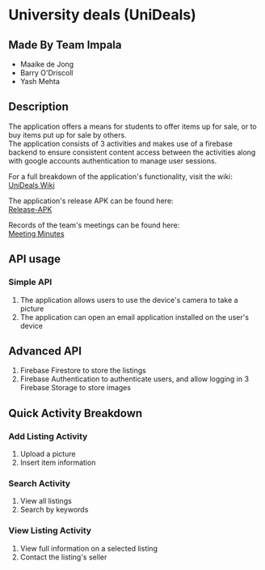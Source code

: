 # University deals (UniDeals)
## Made By Team Impala
* Maaike de Jong
* Barry O'Driscoll
* Yash Mehta

## Description
The application offers a means for students to offer items up for sale, or to buy items put up for sale by others.  
The application consists of 3 activities and makes use of a firebase backend to ensure consistent content access between the activities along with google accounts authentication to manage user sessions. 

For a full breakdown of the application's functionality, visit the wiki:  
[UniDeals Wiki](https://gitlab.com/comp3222/20/impala/-/wikis/UniDeals-Home)  

The application's release APK can be found here:  
[Release-APK](https://leeds365-my.sharepoint.com/:f:/g/personal/sc19mald_leeds_ac_uk/EhE-CjB0vSpLpX57KdloQd4BJTHdEzLTM0b0LosoqaUcLg?e=fIEOKI)  

Records of the team's meetings can be found here:  
[Meeting Minutes](https://leeds365-my.sharepoint.com/:f:/g/personal/sc19mald_leeds_ac_uk/EqFJYdrfkQdEjOe31eoliJ8BlVCbhfMCYX_1z5PqlU7JmQ?e=4Kqtte)

## API usage
### Simple API
1. The application allows users to use the device's camera to take a picture
2. The application can open an email application installed on the user's device

## Advanced API
1. Firebase Firestore to store the listings
2. Firebase Authentication to authenticate users, and allow logging in
3 Firebase Storage to store images

## Quick Activity Breakdown
### Add Listing Activity
1. Upload a picture
2. Insert item information

### Search Activity
1. View all listings
2. Search by keywords

### View Listing Activity
1. View full information on a selected listing
2. Contact the listing's seller